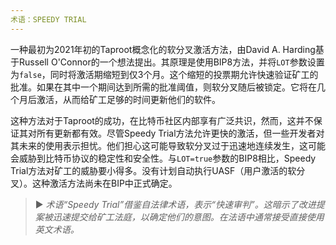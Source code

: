 ```yaml
---
术语：SPEEDY TRIAL
---
```


一种最初为2021年初的Taproot概念化的软分叉激活方法，由David A. Harding基于Russell O'Connor的一个想法提出。其原理是使用BIP8方法，并将`LOT`参数设置为`false`，同时将激活期缩短到仅3个月。这个缩短的投票期允许快速验证矿工的批准。如果在其中一个期间达到所需的批准阈值，则软分叉随后被锁定。它将在几个月后激活，从而给矿工足够的时间更新他们的软件。

这种方法对于Taproot的成功，在比特币社区内部享有广泛共识，然而，这并不保证其对所有更新都有效。尽管Speedy Trial方法允许更快的激活，但一些开发者对其未来的使用表示担忧。他们担心这可能导致软分叉过于迅速地连续发生，这可能会威胁到比特币协议的稳定性和安全性。与`LOT=true`参数的BIP8相比，Speedy Trial方法对矿工的威胁要小得多。没有计划自动执行UASF（用户激活的软分叉）。这种激活方法尚未在BIP中正式确定。

> ► *术语“Speedy Trial”借鉴自法律术语，表示“快速审判”。这暗示了改进提案被迅速提交给矿工法庭，以确定他们的意图。在法语中通常接受直接使用英文术语。*